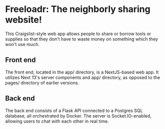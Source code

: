 # Freeloadr: The neighborly sharing website!

This Craigslist-style web app allows people to share or borrow tools or supplies so that they don't have to waste money on something which they won't use much. 

## Front end

The front end, located in the app/ directory, is a NextJS-based web app. It utilizes Next 13's server components and app/ directory, as opposed to the pages/ directory of earlier versions. 

## Back end

The back end consists of a Flask API connected to a Postgres SQL database, all orchestrated by Docker. The server is Socket.IO-enabled, allowing users to chat with each other in real time. 